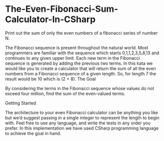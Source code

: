 # The-Even-Fibonacci-Sum-Calculator-In-CSharp
Print out the sum of only the even numbers of a fibonacci series of number N.

The Fibonacci sequence is present throughout the natural world. Most programmers are familiar with the sequence which starts 0,1,1,2,3,5,8,13 and continues to any given upper limit. Each new term in the Fibonacci sequence is generated by adding the previous two terms. In this kata we would like you to create a calculator that will return the sum of all the even numbers from a Fibonacci sequence of a given length. So, for length 7 the result would be 10 which is (2 + 8). The Goal

By considering the terms in the Fibonacci sequence whose values do not exceed four million, find the sum of the even-valued terms.

Getting Started

The architecture to your even Fibonacci calculator can be anything you like but we’d suggest passing in a single integer to represent the length to begin with. Feel free to use any language, and write the tests in any order you prefer.
In this implementation we have used CSharp programming language to achieve the goal in hand.
